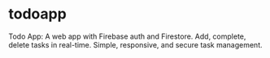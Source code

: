 # todoapp
Todo App: A web app with Firebase auth and Firestore. Add, complete, delete tasks in real-time. Simple, responsive, and secure task management.
